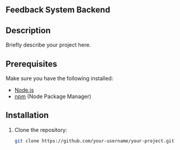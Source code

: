 ## Feedback System Backend

## Description

Briefly describe your project here.

## Prerequisites

Make sure you have the following installed:

- [Node.js](https://nodejs.org/)
- [npm](https://www.npmjs.com/) (Node Package Manager)

## Installation

1. Clone the repository:

   ```bash
   git clone https://github.com/your-username/your-project.git

